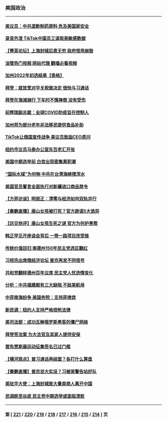 ### 美国政治
---
#### [美议员：中共垄断制药原料 危及美国家安全](../../pages/ncid1078159/n13762627.md?06191645) 
#### [录音外泄 TikTok中国员工读取美敏感数据](../../pages/ncid1078159/n13762495.md?06191645) 
#### [【菁英论坛】上海封城后患无穷 政府信用崩毁](../../pages/ncid1078159/n13762424.md?06191645) 
#### [油管热门视频 网站代理 翻墙必看视频](http://209.222.30.114:81/youtube.html?06191645)
#### [加州2022年初选结果【表格】](../../pages/ncid1078159/n13762430.md?06191645) 
#### [拜登：就放宽对华关税做决定 很快与习通话](../../pages/ncid1078159/n13762428.md?06191645) 
#### [拜登在海滩骑行 下车时不慎摔倒 没有受伤](../../pages/ncid1078159/n13762418.md?06191645) 
#### [前辉瑞副总裁：全球COVID防疫旨在控制人](../../pages/ncid1078159/n13762107.md?06191645) 
#### [加州将为部分老年非法移民提供食品补助](../../pages/ncid1078159/n13762185.md?06191645) 
#### [TikTok让俄国宣传战争 美议员致函CEO质问](../../pages/ncid1078159/n13762112.md?06191645) 
#### [纽约市议员马泰办公室东百老汇开张](../../pages/ncid1078159/n13762142.md?06191645) 
#### [美国中期选举前 白宫出现密集离职潮](../../pages/ncid1078159/n13762035.md?06191645) 
#### [“国际水域”为何物 中共在台湾海峡搅浑水](../../pages/ncid1078159/n13762058.md?06191645) 
#### [美国官员誓言全面执行对新疆进口商品禁令](../../pages/ncid1078159/n13761978.md?06191645) 
#### [【方菲访谈】明居正：清零与经济如何双轨并行](../../pages/ncid1078159/n13761827.md?06191645) 
#### [【秦鹏直播】唐山女孩被打死？官方辟谣5大诡异](../../pages/ncid1078159/n13761961.md?06191645) 
#### [【远见快评】唐山女孩生死之谜 官方为何护黑帮](../../pages/ncid1078159/n13761963.md?06191645) 
#### [韩正罕见开座谈会背后 一带一路项目连受挫](../../pages/ncid1078159/n13761858.md?06191645) 
#### [传统价值回归 南德州150年民主党选区翻红](../../pages/ncid1078159/n13761886.md?06191645) 
#### [习视讯出席俄经济论坛 普京再发不同信号](../../pages/ncid1078159/n13761933.md?06191645) 
#### [共和党翻转德州百年议席 民主党人忧选情变化](../../pages/ncid1078159/n13761848.md?06191645) 
#### [分析：中共福建舰有三大缺陷 不敌美航母](../../pages/ncid1078159/n13761846.md?06191645) 
#### [中菲南海纷争 美国务院：支持菲律宾](../../pages/ncid1078159/n13761795.md?06191645) 
#### [新民调：纽约人支持严格控枪法律](../../pages/ncid1078159/n13761389.md?06191645) 
#### [美司法部：成功瓦解俄罗斯黑客的僵尸网络](../../pages/ncid1078159/n13761370.md?06191645) 
#### [拜登签法案 为大法官及其家人提供安保](../../pages/ncid1078159/n13761223.md?06191645) 
#### [罢免贾斯康运动征集签名已过门槛](../../pages/ncid1078159/n13761318.md?06191645) 
#### [【横河观点】普习通话再结盟？各打什么算盘](../../pages/ncid1078159/n13761212.md?06191645) 
#### [【秦鹏直播】普京说大实话？习被美警告站好队](../../pages/ncid1078159/n13761197.md?06191645) 
#### [美驻华大使：上海封城致大量美商人离开中国](../../pages/ncid1078159/n13761148.md?06191645) 
#### [民调跌至谷底 民主党中期选举或面临溃败](../../pages/ncid1078159/n13761069.md?06191645) 

---
#### 第 [ [221](./221.md?06191645) / [220](./220.md?06191645) / [219](./219.md?06191645) / [218](./218.md?06191645) / [217](./217.md?06191645) / [216](./216.md?06191645) / [215](./215.md?06191645) / [214](./214.md?06191645) ] 页
